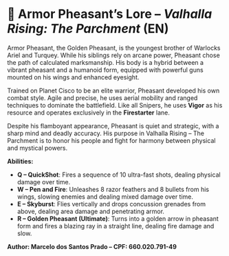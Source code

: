 # 📜 Armor Pheasant’s Lore – *Valhalla Rising: The Parchment* (EN)

Armor Pheasant, the Golden Pheasant, is the youngest brother of Warlocks Ariel and Turquey. While his siblings rely on arcane power, Pheasant chose the path of calculated marksmanship. His body is a hybrid between a vibrant pheasant and a humanoid form, equipped with powerful guns mounted on his wings and enhanced eyesight.

Trained on Planet Cisco to be an elite warrior, Pheasant developed his own combat style. Agile and precise, he uses aerial mobility and ranged techniques to dominate the battlefield. Like all Snipers, he uses **Vigor** as his resource and operates exclusively in the **Firestarter** lane.

Despite his flamboyant appearance, Pheasant is quiet and strategic, with a sharp mind and deadly accuracy. His purpose in Valhalla Rising – The Parchment is to honor his people and fight for harmony between physical and mystical powers.

**Abilities:**
- **Q – QuickShot**: Fires a sequence of 10 ultra-fast shots, dealing physical damage over time.
- **W – Pen and Fire**: Unleashes 8 razor feathers and 8 bullets from his wings, slowing enemies and dealing mixed damage over time.
- **E – Skyburst**: Flies vertically and drops concussion grenades from above, dealing area damage and penetrating armor.
- **R – Golden Pheasant (Ultimate)**: Turns into a golden arrow in pheasant form and fires a blazing ray in a straight line, dealing fire damage and slow.

**Author: Marcelo dos Santos Prado – CPF: 660.020.791-49**
